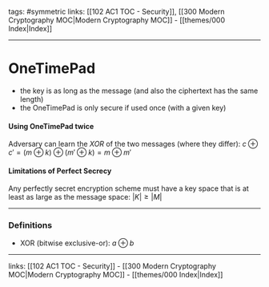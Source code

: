 tags: #symmetric 
links:  [[102 AC1 TOC  - Security]], [[300 Modern Cryptography MOC|Modern Cryptography MOC]] - [[themes/000 Index|Index]]

---
# OneTimePad

- the key is as long as the message (and also the ciphertext has the same length)
- the OneTimePad is only secure if used once (with a given key)

#### Using OneTimePad twice

Adversary can learn the $XOR$ of the two messages (where they differ):
$c \oplus c' = (m \oplus k)\oplus (m' \oplus k) = m \oplus m'$

#### Limitations of Perfect Secrecy

Any perfectly secret encryption scheme must have a key space that is at least as large as the message space: $|K|\geq|M|$

---

### Definitions

- XOR (bitwise exclusive-or): $a \oplus b$

---
links:  [[102 AC1 TOC  - Security]] - [[300 Modern Cryptography MOC|Modern Cryptography MOC]] - [[themes/000 Index|Index]]
